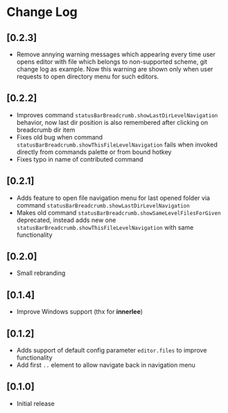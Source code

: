 # Change Log

## [0.2.3]

- Remove annying warning messages which appearing every time user opens editor with file which belongs to non-supported scheme, git change log as example. Now this warning are shown only when user requests to open directory menu for such editors.

## [0.2.2]

- Improves command `statusBarBreadcrumb.showLastDirLevelNavigation` behavior, now last dir position is also remembered after clicking on breadcrumb dir item
- Fixes old bug when command `statusBarBreadcrumb.showThisFileLevelNavigation` fails when invoked directly from commands palette or from bound hotkey
- Fixes typo in name of contributed command

## [0.2.1]

- Adds feature to open file navigation menu for last opened folder via command `statusBarBreadcrumb.showLastDirLevelNavigation`
- Makes old command `statusBarBreadcrumb.showSameLevelFilesForGiven` deprecated, instead adds new one `statusBarBreadcrumb.showThisFileLevelNavigation` with same functionality

## [0.2.0]

- Small rebranding

## [0.1.4]

- Improve Windows support (thx for **innerlee**)

## [0.1.2]

- Adds support of default config parameter `editor.files` to improve functionality
- Add first `..` element to allow navigate back in navigation menu

## [0.1.0]

- Initial release
